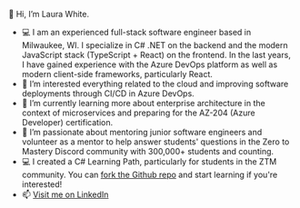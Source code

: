 👋 Hi, I’m Laura White. 
- 💻 I am an experienced full-stack software engineer based in Milwaukee, WI. I specialize in C# .NET on the backend and the modern JavaScript stack (TypeScript + React) on the frontend. In the last years, I have gained experience with the Azure DevOps platform as well as modern client-side frameworks, particularly React.
- 👀 I’m interested everything related to the cloud and improving software deployments through CI/CD in Azure DevOps.
- 🌱 I’m currently learning more about enterprise architecture in the context of microservices and preparing for the AZ-204 (Azure Developer) certification.
- 💞️ I’m passionate about mentoring junior software engineers and volunteer as a mentor to help answer students' questions in the Zero to Mastery Discord community with 300,000+ students and counting. 
- 💻 I created a C# Learning Path, particularly for students in the ZTM community. You can [fork the Github repo](https://github.com/l-white/c-sharp-path) and start learning if you're interested!
- 📫 [Visit me on LinkedIn](https://www.linkedin.com/in/laurawhite-softwareengineer/)

<!---
l-white/l-white is a ✨ special ✨ repository because its `README.md` (this file) appears on your GitHub profile.
You can click the Preview link to take a look at your changes.
--->
